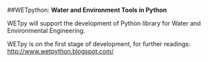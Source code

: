 ##WETpython:
**Water and Environment Tools in Python**

WETpy will support the development of Python library for Water and Environmental Engineering. 

WETpy is on the first stage of development, for further readings: http://www.wetpython.blogspot.com/




